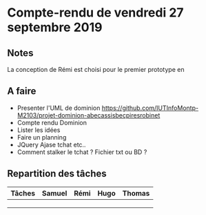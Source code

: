 # Compte-rendu  de vendredi 27 septembre 2019

## Notes
La conception de Rémi est choisi pour le premier prototype en 
## A faire
- Presenter l'UML de dominion https://github.com/IUTInfoMontp-M2103/projet-dominion-abecassisbecpiresrobinet
- Compte rendu Dominion
- Lister les idées
- Faire un planning 
- JQuery Ajase tchat etc..
- Comment stalker le tchat ? Fichier  txt ou BD ?

## Repartition des tâches

|Tâches |Samuel   |Rémi    |Hugo    |Thomas  |
|--------|--------|--------|--------|--------|
|   ||   | |
|   ||   | |
|   ||   | |
